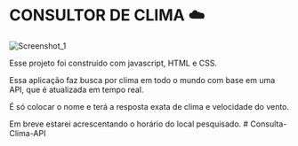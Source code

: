 # CONSULTOR DE CLIMA :cloud:

![Screenshot_1](C:\workspace\Clima\Screenshot_1.png)

Esse projeto foi construído com javascript, HTML e CSS.

Essa aplicação faz busca por clima em todo o mundo com base em uma API, que é atualizada em tempo real.

É só colocar o nome e terá a resposta exata de clima e velocidade do vento.

Em breve estarei acrescentando o horário do local pesquisado. # Consulta-Clima-API
